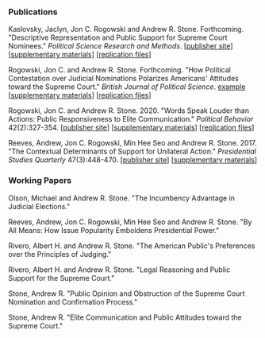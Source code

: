 ### Publications

Kaslovsky, Jaclyn, Jon C. Rogowski and Andrew R. Stone. Forthcoming. "Descriptive Representation and Public Support for Supreme Court Nominees." *Political Science Research and Methods*. [[publisher site](https://doi.org/10.1017/psrm.2019.59)] [[supplementary materials](https://www.cambridge.org/core/journals/political-science-research-and-methods/article/descriptive-representation-and-public-support-for-supreme-court-nominees/4044D595EFB6E1EC361314BF3319DB1A#fndtn-supplementary-materials)] [[replication files](https://doi.org/10.7910/DVN/QFWIHD)]

Rogowski, Jon C. and Andrew R. Stone. Forthcoming. "How Political Contestation over Judicial Nominations Polarizes Americans' Attitudes toward the Supreme Court." *British Journal of Political Science*. <a href="http://example.com/" target="_blank">example</a> [[supplementary materials]()] [[replication files]()]

Rogowski, Jon C. and Andrew R. Stone. 2020. "Words Speak Louder than Actions: Public Responsiveness to Elite Communication." *Political Behavior* 42(2):327-354. [[publisher site]()] [[supplementary materials]()] [[replication files]()]

Reeves, Andrew, Jon C. Rogowski, Min Hee Seo and Andrew R. Stone. 2017. "The Contextual Determinants of Support for Unilateral Action." *Presidential Studies Quarterly* 47(3):448-470. [[publisher site]()] [[supplementary materials]()]

### Working Papers

Olson, Michael and Andrew R. Stone. "The Incumbency Advantage in Judicial Elections."

Reeves, Andrew, Jon C. Rogowski, Min Hee Seo and Andrew R. Stone. "By All Means: How Issue Popularity Emboldens Presidential Power."

Rivero, Albert H. and Andrew R. Stone. "The American Public's Preferences over the Principles of Judging."

Rivero, Albert H. and Andrew R. Stone. "Legal Reasoning and Public Support for the Supreme Court."

Stone, Andrew R. "Public Opinion and Obstruction of the Supreme Court Nomination and Confirmation Process."

Stone, Andrew R. "Elite Communication and Public Attitudes toward the Supreme Court." 
